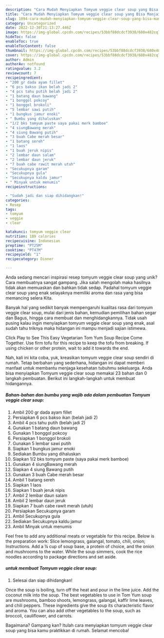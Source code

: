 ```yaml
---
description: "Cara Mudah Menyiapkan Tomyum veggie clear soup yang Bisa Manjain Lidah"
title: "Cara Mudah Menyiapkan Tomyum veggie clear soup yang Bisa Manjain Lidah"
slug: 1094-cara-mudah-menyiapkan-tomyum-veggie-clear-soup-yang-bisa-manjain-lidah
category: Uncategorized
date: 2022-12-30T21:13:27.446Z
image: https://img-global.cpcdn.com/recipes/53bbf88dcdcf3938/680x482cq70/tomyum-veggie-clear-soup-foto-resep-utama.jpg
hideToc: false
enableToc: true
enableTocContent: false
thumbnail: https://img-global.cpcdn.com/recipes/53bbf88dcdcf3938/680x482cq70/tomyum-veggie-clear-soup-foto-resep-utama.jpg
cover: https://img-global.cpcdn.com/recipes/53bbf88dcdcf3938/680x482cq70/tomyum-veggie-clear-soup-foto-resep-utama.jpg
author: Admin
authorAv: notfound
ratingvalue: 3.2
reviewcount: 7
recipeingredient:
- "200 gr dada ayam fillet"
- "6 pcs bakso ikan belah jadi 2"
- "4 pcs tahu putih belah jadi 2"
- "1 batang daun bawang"
- "1 bonggol pokcoy"
- "1 bonggol brokoli"
- "5 lembar sawi putih"
- "1 bungkus jamur enoki"
- " Bumbu yang dihaluskan"
- "1/2 bks tomyum paste saya pakai merk bamboe"
- "4 siungBawang merah"
- "4 siung Bawang putih"
- "3 buah Cabe merah besar"
- "1 batang sereh"
- "1 laos"
- "1 buah jeruk nipis"
- "2 lembar daun salam"
- "2 lembar daun jeruk"
- "7 buah cabe rawit merah utuh"
- "Secukupnya garam"
- "Secukupnya gula"
- "Secukupnya kaldu jamur"
- " Minyak untuk menumis"
recipeinstructions:

- "Sudah jadi dan siap dihidangkan!"
categories:
- Resep
tags:
- tomyum
- veggie
- clear

katakunci: tomyum veggie clear 
nutrition: 189 calories
recipecuisine: Indonesian
preptime: "PT25M"
cooktime: "PT47M"
recipeyield: "1"
recipecategory: Dinner

---
```





Anda sedang mencari inspirasi resep tomyum veggie clear soup yang unik? Cara membuatnya sangat gampang. Jika salah mengolah maka hasilnya tidak akan memuaskan dan bahkan tidak sedap. Padahal tomyum veggie clear soup yang enak selayaknya memiliki aroma dan rasa yang bisa memancing selera Kita.





Banyak hal yang sedikit banyak mempengaruhi kualitas rasa dari tomyum veggie clear soup, mulai dari jenis bahan, kemudian pemilihan bahan segar dan Bagus, hingga cara membuat dan menghidangkannya. Tidak usah pusing kalau ingin menyiapkan tomyum veggie clear soup yang enak,      asal sudah tahu triknya maka hidangan ini mampu menjadi sajian istimewa.














Click Play to See This Easy Vegetarian Tom Yum Soup Recipe Come Together. Use firm tofu for this recipe to keep the tofu from breaking. If using chicken or other protein, wait to add it towards the end.






Nah, kali ini kita coba, yuk, kreasikan tomyum veggie clear soup sendiri di rumah. Tetap berbahan yang sederhana, hidangan ini dapat memberi manfaat untuk membantu menjaga kesehatan tubuhmu sekeluarga. Anda bisa menyiapkan Tomyum veggie clear soup memakai 23 bahan dan 0 langkah pembuatan. Berikut ini langkah-langkah untuk membuat hidangannya.

<!--inarticleads1-->

##### Bahan-bahan dan bumbu yang wajib ada dalam pembuatan Tomyum veggie clear soup:

1. Ambil 200 gr dada ayam fillet
1. Persiapkan 6 pcs bakso ikan (belah jadi 2)
1. Ambil 4 pcs tahu putih (belah jadi 2)
1. Gunakan 1 batang daun bawang
1. Gunakan 1 bonggol pokcoy
1. Persiapkan 1 bonggol brokoli
1. Gunakan 5 lembar sawi putih
1. Siapkan 1 bungkus jamur enoki
1. Sediakan  Bumbu yang dihaluskan
1. Siapkan 1/2 bks tomyum paste (saya pakai merk bamboe)
1. Gunakan 4 siungBawang merah
1. Siapkan 4 siung Bawang putih
1. Gunakan 3 buah Cabe merah besar
1. Ambil 1 batang sereh
1. Siapkan 1 laos
1. Siapkan 1 buah jeruk nipis
1. Ambil 2 lembar daun salam
1. Ambil 2 lembar daun jeruk
1. Siapkan 7 buah cabe rawit merah (utuh)
1. Persiapkan Secukupnya garam
1. Ambil Secukupnya gula
1. Sediakan Secukupnya kaldu jamur
1. Ambil  Minyak untuk menumis


Feel free to add any additional meats or vegetable for this recipe. Below is the preparation work: Slice lemongrass, galangal, tomato, chili, onion; Instructions. Add a ¼ cup of soup base, a protein of choice, and the onion and mushrooms to the water. While the soup simmers, cook the rice noodles according to package directions and set aside. 

<!--inarticleads2-->

#####  untuk membuat Tomyum veggie clear soup:


1. Selesai dan siap dihidangkan!

Once the soup is boiling, turn off the heat and pour in the lime juice. Add the coconut milk into the soup. The best vegetables to use in Tom Yum soup are mushrooms, bamboo shoots, lemongrass, galangal, kaffir lime leaves, and chili peppers. These ingredients give the soup its characteristic flavor and aroma. You can also add other vegetables to the soup, such as broccoli, cauliflower, and carrots. 

Bagaimana? Gampang kan? Itulah cara menyiapkan tomyum veggie clear soup yang bisa kamu praktikkan di rumah. Selamat mencoba!
